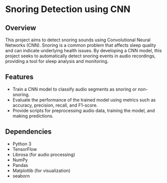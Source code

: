# Snoring Detection using CNN

## Overview
This project aims to detect snoring sounds using Convolutional Neural Networks (CNN). Snoring is a common problem that affects sleep quality and can indicate underlying health issues. By developing a CNN model, this project seeks to automatically detect snoring events in audio recordings, providing a tool for sleep analysis and monitoring.

## Features
- Train a CNN model to classify audio segments as snoring or non-snoring.
- Evaluate the performance of the trained model using metrics such as accuracy, precision, recall, and F1-score.
- Provide scripts for preprocessing audio data, training the model, and making predictions.

## Dependencies
- Python 3
- TensorFlow
- Librosa (for audio processing)
- NumPy
- Pandas
- Matplotlib (for visualization)
- seaborn 
